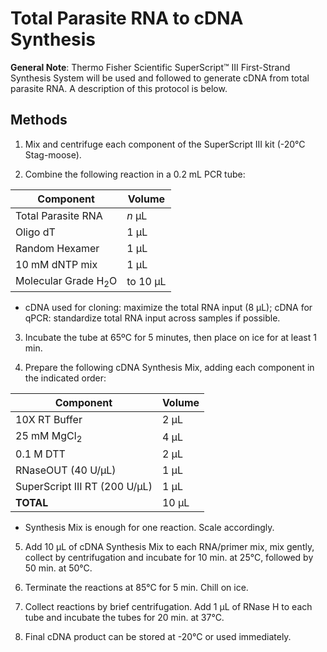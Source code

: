 # Total Parasite RNA to cDNA Synthesis

**General Note**: Thermo Fisher Scientific SuperScript™ III First-Strand Synthesis System will be used and followed to generate cDNA from total parasite RNA. A description of this protocol is below.

## Methods

1. Mix and centrifuge each component of the SuperScript III kit (-20°C Stag-moose).

2. Combine the following reaction in a 0.2 mL PCR tube:

|  Component | Volume |
|--------------|---------|
|Total Parasite RNA | *n* µL |
|Oligo dT   |1 µL |
|Random Hexamer| 1 µL |
|10 mM dNTP mix| 1 µL |
|Molecular Grade H<sub>2</sub>O| to 10 µL |

- cDNA used for cloning: maximize the total RNA input (8 µL); cDNA for qPCR: standardize total RNA input across samples if possible.

3. Incubate the tube at 65ºC for 5 minutes, then place on ice for at least 1 min.

4. Prepare the following cDNA Synthesis Mix, adding each component in the indicated order:

|  Component | Volume |
|--------------|---------|
|10X RT Buffer | 2 µL |
|25 mM MgCl<sub>2</sub>  |4 µL |
|0.1 M DTT| 2 µL |
|RNaseOUT (40 U/µL)| 1 µL |
|SuperScript III RT (200 U/µL)| 1 µL |
|**TOTAL**| 10 µL |

- Synthesis Mix is enough for one reaction. Scale accordingly.  

5. Add 10 µL of cDNA Synthesis Mix to each RNA/primer mix, mix gently, collect by centrifugation and incubate for 10 min. at 25°C, followed by 50 min. at 50°C.

6. Terminate the reactions at 85°C for 5 min. Chill on ice.

7. Collect reactions by brief centrifugation. Add 1 µL of RNase H to each tube and incubate the tubes for 20 min. at 37°C.  

8. Final cDNA product can be stored at -20°C or used immediately.  

